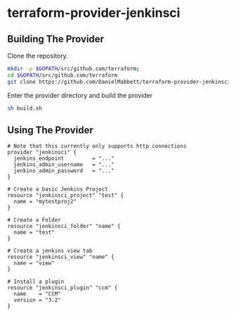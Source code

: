 terraform-provider-jenkinsci
==================

Building The Provider
---------------------
Clone the repository.

```bash
mkdir -p $GOPATH/src/github.com/terraform; 
cd $GOPATH/src/github.com/terraform
git clone https://github.com/DanielMabbett/terraform-provider-jenkinsci
```

Enter the provider directory and build the provider
```bash
sh build.sh
```

Using The Provider
---------------------
```hcl
# Note that this currently only supports http connections
provider "jenkinsci" {
  jenkins_endpoint         = "..."
  jenkins_admin_username   = "..."
  jenkins_admin_password   = "..."
}

# Create a basic Jenkins Project
resource "jenkinsci_project" "test" {
  name = "mytestproj2"
}

# Create a Folder
resource "jenkinsci_folder" "name" {
  name = "test"
}

# Create a jenkins view tab
resource "jenkinsci_view" "name" {
  name = "view"
}

# Install a plugin
resource "jenkinsci_plugin" "ccm" {
  name    = "CCM"
  version = "3.2"
}

```